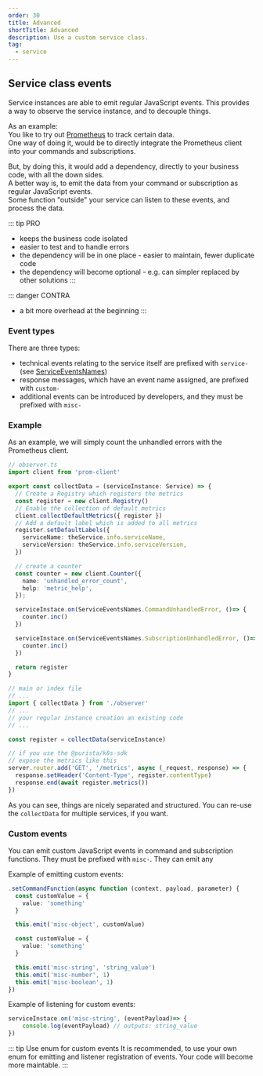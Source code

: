 ```yaml
---
order: 30
title: Advanced
shortTitle: Advanced
description: Use a custom service class.
tag:
  - service
---
```


## Service class events

Service instances are able to emit regular JavaScript events. This provides a way to observe the service instance, and to decouple things.

As an example:  
You like to try out [Prometheus](https://prometheus.io) to track certain data.  
One way of doing it, would be to directly integrate the Prometheus client into your commands and subscriptions.  

But, by doing this, it would add a dependency, directly to your business code, with all the down sides.  
A better way is, to emit the data from your command or subscription as regular JavaScript events.  
Some function "outside" your service can listen to these events, and process the data.

::: tip PRO

- keeps the business code isolated
- easier to test and to handle errors
- the dependency will be in one place - easier to maintain, fewer duplicate code
- the dependency will become optional - e.g. can simpler replaced by other solutions
:::

::: danger CONTRA

- a bit more overhead at the beginning
:::

### Event types

There are three types:

- technical events relating to the service itself are prefixed with `service-` (see [ServiceEventsNames](../../../api/enums/purista_core.ServiceEventsNames.md))
- response messages, which have an event name assigned, are prefixed with `custom-`
- additional events can be introduced by developers, and they must be prefixed with `misc-`

### Example

As an example, we will simply count the unhandled errors with the Prometheus client.

```typescript
// observer.ts
import client from 'prom-client'

export const collectData = (serviceInstance: Service) => {
  // Create a Registry which registers the metrics
  const register = new client.Registry()
  // Enable the collection of default metrics
  client.collectDefaultMetrics({ register })
  // Add a default label which is added to all metrics
  register.setDefaultLabels({
    serviceName: theService.info.serviceName,
    serviceVersion: theService.info.serviceVersion,
  })

  // create a counter
  const counter = new client.Counter({
    name: 'unhandled_error_count',
    help: 'metric_help',
  });

  serviceInstace.on(ServiceEventsNames.CommandUnhandledError, ()=> {
    counter.inc()
  })

  serviceInstace.on(ServiceEventsNames.SubscriptionUnhandledError, ()=> {
    counter.inc()
  })

  return register
}
```

```typescript
// main or index file
// ...
import { collectData } from './observer'
// ...
// your regular instance creation an existing code
// ...

const register = collectData(serviceInstance)

// if you use the @purista/k8s-sdk
// expose the metrics like this
server.router.add('GET', '/metrics', async (_request, response) => {
  response.setHeader('Content-Type', register.contentType)
  response.end(await register.metrics())
})

```

As you can see, things are nicely separated and structured. You can re-use the `collectData` for multiple services, if you want.

### Custom events

You can emit custom JavaScript events in command and subscription functions. They must be prefixed with `misc-`. They can emit any

Example of emitting custom events:

```typescript
.setCommandFunction(async function (context, payload, parameter) {
  const customValue = {
    value: 'something'
  }

  this.emit('misc-object', customValue)

  const customValue = {
    value: 'something'
  }

  this.emit('misc-string', 'string_value')
  this.emit('misc-number', 1)
  this.emit('misc-boolean', 1)
})
```

Example of listening for custom events:

```typescript
serviceInstace.on('misc-string', (eventPayload)=> {
    console.log(eventPayload) // outputs: string_value
})
```

::: tip Use enum for custom events
It is recommended, to use your own enum for emitting and listener registration of events. 
Your code will become more maintable.
:::
